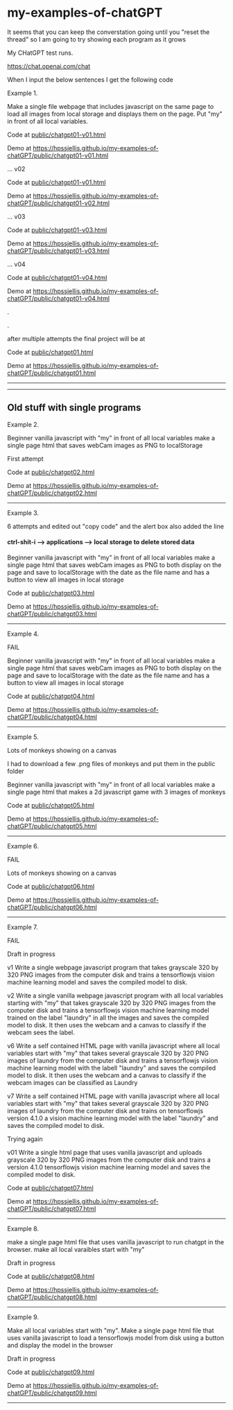 # my-examples-of-chatGPT




It seems that you can keep the converstation going until you "reset the thread" so I am going to try showing each program as it grows









My CHatGPT test runs.



https://chat.openai.com/chat

When I input the below sentences I get the following code


Example 1.

Make a single file webpage that includes javascript on the same page  to load all  images from local storage and displays them on the page. Put "my" in front of all local variables.

Code at [public/chatgpt01-v01.html](public/chatgpt01-v01.html)

Demo at https://hpssjellis.github.io/my-examples-of-chatGPT/public/chatgpt01-v01.html





... v02


Code at [public/chatgpt01-v01.html](public/chatgpt01-v02.html)

Demo at https://hpssjellis.github.io/my-examples-of-chatGPT/public/chatgpt01-v02.html


... v03


Code at [public/chatgpt01-v03.html](public/chatgpt01-v03.html)

Demo at https://hpssjellis.github.io/my-examples-of-chatGPT/public/chatgpt01-v03.html


... v04


Code at [public/chatgpt01-v04.html](public/chatgpt01-v04.html)

Demo at https://hpssjellis.github.io/my-examples-of-chatGPT/public/chatgpt01-v04.html





.



.

after multiple attempts the final project will be at


Code at [public/chatgpt01.html](public/chatgpt01.html)

Demo at https://hpssjellis.github.io/my-examples-of-chatGPT/public/chatgpt01.html

-----





-----






## Old stuff with single programs


Example 2. 


Beginner vanilla javascript with "my" in front of all local variables make a single page html that saves webCam images as PNG to localStorage


First attempt

Code at [public/chatgpt02.html](public/chatgpt02.html)

Demo at https://hpssjellis.github.io/my-examples-of-chatGPT/public/chatgpt02.html

--------

Example 3. 

6 attempts and edited out "copy code" and the alert box also added the line
 <h4>ctrl-shit-i --> applications --> local storage to delete stored data</h4>
    

Beginner vanilla javascript with "my" in front of all local variables make a single page html that saves webCam images as PNG to both display on the page and save to localStorage with the date as the file name and has a button to view all images in local storage

Code at [public/chatgpt03.html](public/chatgpt03.html)

Demo at https://hpssjellis.github.io/my-examples-of-chatGPT/public/chatgpt03.html

-------



Example 4. 

FAIL
    

Beginner vanilla javascript with "my" in front of all local variables make a single page html that saves webCam images as PNG to both display on the page and save to localStorage with the date as the file name and has a button to view all images in local storage

Code at [public/chatgpt04.html](public/chatgpt04.html)

Demo at https://hpssjellis.github.io/my-examples-of-chatGPT/public/chatgpt04.html

-------


Example 5. 

Lots of monkeys showing on a canvas
    
I had to download a few .png files of monkeys and put them in the public folder

Beginner vanilla javascript with "my" in front of all local variables make a single page html that makes a 2d javascript game with 3 images of monkeys

Code at [public/chatgpt05.html](public/chatgpt05.html)

Demo at https://hpssjellis.github.io/my-examples-of-chatGPT/public/chatgpt05.html

-------


Example 6. 

FAIL

Lots of monkeys showing on a canvas
    




Code at [public/chatgpt06.html](public/chatgpt06.html)

Demo at https://hpssjellis.github.io/my-examples-of-chatGPT/public/chatgpt06.html

-------




Example 7. 


 FAIL   

Draft in progress

v1
Write a single webpage javascript program that takes grayscale 320 by 320 PNG images from the computer disk and trains a tensorflowjs vision machine learning model and saves the compiled model to disk.

v2
Write a single vanilla webpage javascript program with all  local variables starting with "my"  that takes grayscale 320 by 320 PNG images from the computer disk and trains a tensorflowjs vision machine learning model trained on the label "laundry" in all the images and saves the compiled model to disk. It then uses the webcam and a canvas to classify if the webcam sees the label.

v6
Write a self contained HTML page with vanilla javascript where all  local variables start with "my"  that takes several grayscale 320 by 320 PNG images of laundry from the computer disk and trains a tensorflowjs vision machine learning model with the labell "laundry" and saves the compiled model to disk. It then uses the webcam and a canvas to classify if the webcam images can be classified as Laundry

v7
Write a self contained HTML page with vanilla javascript where all  local variables start with "my"  that takes several grayscale 320 by 320 PNG images of laundry from the computer disk and trains on  tensorflowjs version 4.1.0 a vision machine learning model with the label "laundry" and saves the compiled model to disk. 



Trying again

v01
Write a single html page that uses vanilla javascript  and uploads  grayscale 320 by 320 PNG images from the computer disk and trains a version 4.1.0 tensorflowjs vision machine learning model and saves the compiled model to disk.



Code at [public/chatgpt07.html](public/chatgpt07.html)

Demo at https://hpssjellis.github.io/my-examples-of-chatGPT/public/chatgpt07.html

-------



Example 8. 



make a single page html file that uses vanilla javascript to run chatgpt in the browser. make all local varaibles start with "my"
    

Draft in progress

Code at [public/chatgpt08.html](public/chatgpt08.html)

Demo at https://hpssjellis.github.io/my-examples-of-chatGPT/public/chatgpt08.html

-------


Example 9. 


Make all local variables start with "my".  Make a single page html file that uses vanilla javascript to load a tensorflowjs model from disk using a button and display the model in the browser


Draft in progress

Code at [public/chatgpt09.html](public/chatgpt09.html)

Demo at https://hpssjellis.github.io/my-examples-of-chatGPT/public/chatgpt09.html

-------
